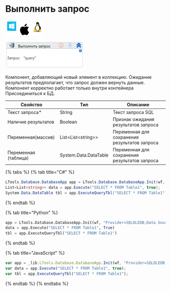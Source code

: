 # Выполнить запрос

![](<../../../.gitbook/assets/image (100) (1) (1) (1) (1) (1) (28).png>)

![](<../../../.gitbook/assets/image (421).png>)

Компонент, добавляющий новый элемент в коллекцию. Ожидание результатов предполагает, что запрос должен вернуть данные. Компонент корректно работает только внутри контейнера Присоединиться к БД.

| Свойство             | Тип                   | Описание                                      |
| -------------------- | --------------------- | --------------------------------------------- |
| Текст запроса\*      | String                | Текст запроса SQL                             |
| Наличие результатов  | Boolean               | Признак ожидания результатов запроса          |
| Переменная(массив)   | List\<List\<string>>  | Переменная для сохранения результатов запроса |
| Переменная (таблица) | System.Data.DataTable | Переменная для сохранения результатов запроса |

{% tabs %}
{% tab title="C#" %}
```csharp
LTools.Database.DatabaseApp app = LTools.Database.DatabaseApp.Init(wf, "Provider=SQLOLEDB;Data Source=<servername>;Initial Catalog=<dbname>;Integrated Security=SSPI");
List<List<string>> data = app.Execute("SELECT * FROM Table1", true);
System.Data.DataTable tbl = app.ExecuteQueryTbl("SELECT * FROM Table1");
```
{% endtab %}

{% tab title="Python" %}
```python
app = LTools.Database.DatabaseApp.Init(wf, "Provider=SQLOLEDB;Data Source=<servername>;Initial Catalog=<dbname>;Integrated Security=SSPI")
data = app.Execute("SELECT * FROM Table1", True)
tbl = app.ExecuteQueryTbl("SELECT * FROM Table1")
```
{% endtab %}

{% tab title="JavaScript" %}
```javascript
var app = _lib.LTools.Database.DatabaseApp.Init(wf, "Provider=SQLOLEDB;Data Source=<servername>;Initial Catalog=<dbname>;Integrated Security=SSPI");
var data = app.Execute("SELECT * FROM Table1", true);
var tbl = app.ExecuteQueryTbl("SELECT * FROM Table1");
```
{% endtab %}
{% endtabs %}
